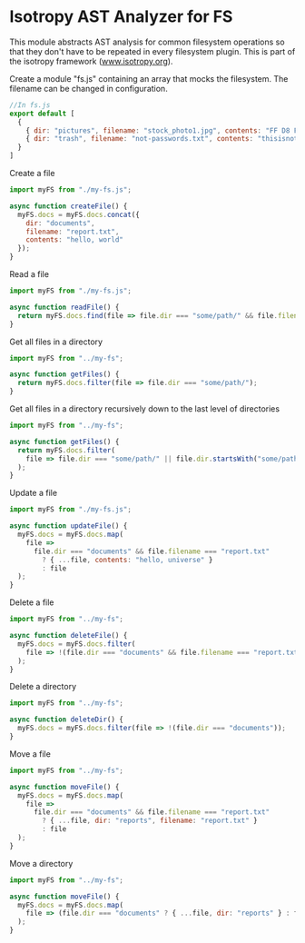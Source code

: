 Isotropy AST Analyzer for FS
============================
This module abstracts AST analysis for common filesystem operations so that they don't have to be repeated in every filesystem plugin.
This is part of the isotropy framework (www.isotropy.org).

Create a module "fs.js" containing an array that mocks the filesystem.
The filename can be changed in configuration.
```javascript
//In fs.js
export default [
  {
    { dir: "pictures", filename: "stock_photo1.jpg", contents: "FF D8 FF ..." },
    { dir: "trash", filename: "not-passwords.txt", contents: "thisisnotpassword" }
  }
]
```

Create a file
```javascript
import myFS from "./my-fs.js";

async function createFile() {
  myFS.docs = myFS.docs.concat({
    dir: "documents",
    filename: "report.txt",
    contents: "hello, world"
  });
}

```

Read a file
```javascript
import myFS from "./my-fs.js";

async function readFile() {
  return myFS.docs.find(file => file.dir === "some/path/" && file.filename === "report.txt");
}
```

Get all files in a directory
```javascript
import myFS from "../my-fs";

async function getFiles() {
  return myFS.docs.filter(file => file.dir === "some/path/");
}
```

Get all files in a directory recursively down to the last level of directories
```javascript
import myFS from "../my-fs";

async function getFiles() {
  return myFS.docs.filter(
    file => file.dir === "some/path/" || file.dir.startsWith("some/path/")
  );
}
```

Update a file
```javascript
import myFS from "./my-fs.js";

async function updateFile() {
  myFS.docs = myFS.docs.map(
    file =>
      file.dir === "documents" && file.filename === "report.txt"
        ? { ...file, contents: "hello, universe" }
        : file
  );
}
```

Delete a file
```javascript
import myFS from "../my-fs";

async function deleteFile() {
  myFS.docs = myFS.docs.filter(
    file => !(file.dir === "documents" && file.filename === "report.txt")
  );
}
```

Delete a directory
```javascript
import myFS from "../my-fs";

async function deleteDir() {
  myFS.docs = myFS.docs.filter(file => !(file.dir === "documents"));
}
```

Move a file
```javascript
import myFS from "../my-fs";

async function moveFile() {
  myFS.docs = myFS.docs.map(
    file =>
      file.dir === "documents" && file.filename === "report.txt"
        ? { ...file, dir: "reports", filename: "report.txt" }
        : file
  );
}

```

Move a directory
```javascript
import myFS from "../my-fs";

async function moveFile() {
  myFS.docs = myFS.docs.map(
    file => (file.dir === "documents" ? { ...file, dir: "reports" } : file)
  );
}

```

